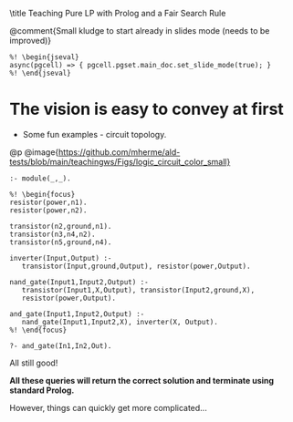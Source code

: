 \title Teaching Pure LP with Prolog and a Fair Search Rule

@comment{Small kludge to start already in slides mode (needs to be improved)}
```ciao_runnable
%! \begin{jseval}
async(pgcell) => { pgcell.pgset.main_doc.set_slide_mode(true); }
%! \end{jseval}
```

# The vision is easy to convey at first 

- Some fun examples - circuit topology.

@p @image{https://github.com/mherme/ald-tests/blob/main/teachingws/Figs/logic_circuit_color_small}


```ciao_runnable
:- module(_,_).

%! \begin{focus}
resistor(power,n1).
resistor(power,n2).

transistor(n2,ground,n1).
transistor(n3,n4,n2).
transistor(n5,ground,n4).

inverter(Input,Output) :- 
   transistor(Input,ground,Output), resistor(power,Output).

nand_gate(Input1,Input2,Output) :- 
   transistor(Input1,X,Output), transistor(Input2,ground,X), 
   resistor(power,Output).
   
and_gate(Input1,Input2,Output) :-
   nand_gate(Input1,Input2,X), inverter(X, Output).
%! \end{focus}
```

```ciao_runnable
?- and_gate(In1,In2,Out).
```

All still good!

**All these queries will return the correct solution and terminate using standard Prolog.**

However, things can quickly get more complicated...

